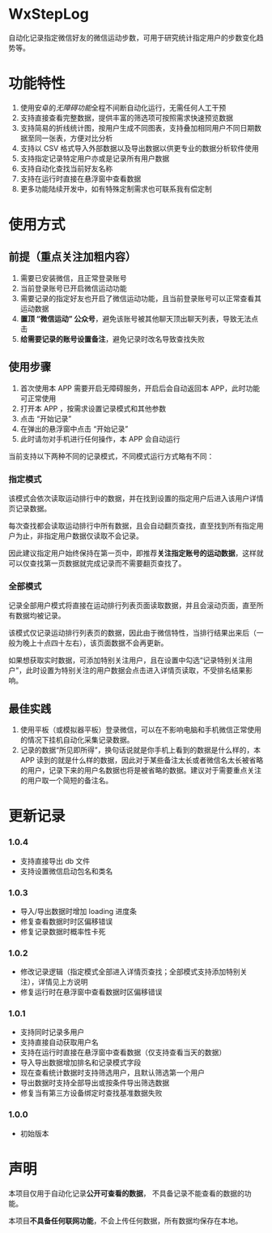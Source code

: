 
# WxStepLog

自动化记录指定微信好友的微信运动步数，可用于研究统计指定用户的步数变化趋势等。

# 功能特性

1. 使用安卓的*无障碍功能*全程不间断自动化运行，无需任何人工干预
2. 支持直接查看完整数据，提供丰富的筛选项可按照需求快速预览数据
3. 支持简易的折线统计图，按用户生成不同图表，支持叠加相同用户不同日期数据至同一张表，方便对比分析
4. 支持以 CSV 格式导入外部数据以及导出数据以供更专业的数据分析软件使用
5. 支持指定记录特定用户亦或是记录所有用户数据
6. 支持自动化查找当前好友名称
7. 支持在运行时直接在悬浮窗中查看数据
8. 更多功能陆续开发中，如有特殊定制需求也可联系我有偿定制

# 使用方式

## 前提（重点关注加粗内容）
1. 需要已安装微信，且正常登录账号
2. 当前登录账号已开启微信运动功能
3. 需要记录的指定好友也开启了微信运动功能，且当前登录账号可以正常查看其运动数据
4. **置顶 “微信运动” 公众号**，避免该账号被其他聊天顶出聊天列表，导致无法点击
5. **给需要记录的账号设置备注**，避免记录时改名导致查找失败

## 使用步骤

1. 首次使用本 APP 需要开启无障碍服务，开启后会自动返回本 APP，此时功能可正常使用
2. 打开本 APP ，按需求设置记录模式和其他参数
3. 点击 “开始记录”
4. 在弹出的悬浮窗中点击 “开始记录”
5. 此时请勿对手机进行任何操作，本 APP 会自动运行

当前支持以下两种不同的记录模式，不同模式运行方式略有不同：

### 指定模式
该模式会依次读取运动排行中的数据，并在找到设置的指定用户后进入该用户详情页记录数据。

每次查找都会读取运动排行中所有数据，且会自动翻页查找，直至找到所有指定用户为止，非指定用户数据仅读取不会记录。

因此建议指定用户始终保持在第一页中，即推荐**关注指定账号的运动数据**，这样就可以仅查找第一页数据就完成记录而不需要翻页查找了。

### 全部模式
记录全部用户模式将直接在运动排行列表页面读取数据，并且会滚动页面，直至所有数据均被记录。

该模式仅记录运动排行列表页的数据，因此由于微信特性，当排行结果出来后（一般为晚上十点四十左右），该页面数据不会再更新。

如果想获取实时数据，可添加特别关注用户，且在设置中勾选“记录特别关注用户”，此时设置为特别关注的用户数据会点击进入详情页读取，不受排名结果影响。


## 最佳实践
1. 使用平板（或模拟器平板）登录微信，可以在不影响电脑和手机微信正常使用的情况下挂机自动化采集记录数据。
2. 记录的数据“所见即所得”，换句话说就是你手机上看到的数据是什么样的，本 APP 读到的就是什么样的数据，因此对于某些备注太长或者微信名太长被省略的用户，记录下来的用户名数据也将是被省略的数据。建议对于需要重点关注的用户取一个简短的备注名。

# 更新记录

### 1.0.4
- 支持直接导出 db 文件
- 支持设置微信启动包名和类名

### 1.0.3
- 导入/导出数据时增加 loading 进度条
- 修复查看数据时时区偏移错误
- 修复记录数据时概率性卡死

### 1.0.2
- 修改记录逻辑（指定模式全部进入详情页查找；全部模式支持添加特别关注），详情见上方说明
- 修复运行时在悬浮窗中查看数据时区偏移错误

### 1.0.1

- 支持同时记录多用户
- 支持直接自动获取用户名
- 支持在运行时直接在悬浮窗中查看数据（仅支持查看当天的数据）
- 导入导出数据增加排名和记录模式字段
- 现在查看统计数据时支持筛选用户，且默认筛选第一个用户
- 导出数据时支持全部导出或按条件导出筛选数据
- 修复当有第三方设备绑定时查找基准数据失败

### 1.0.0

- 初始版本

# 声明
本项目仅用于自动化记录**公开可查看的数据**， 不具备记录不能查看的数据的功能。

本项目**不具备任何联网功能**，不会上传任何数据，所有数据均保存在本地。
